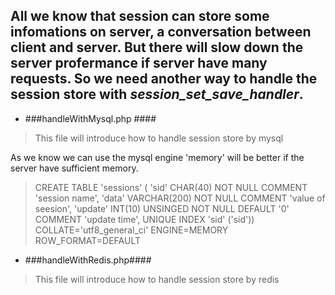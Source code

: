 All we know that session can store some infomations on server, a conversation between client and server.
But there will slow down the server profermance if server have many requests. So we need another way to
handle the session store  with *session_set_save_handler*.
------------------------------------------------------------------------------------------------------------------------------------------------------------
* ###handleWithMysql.php ####
>This file will introduce how to handle session store by mysql

As we know we can use the mysql engine 'memory' will be better if the server have sufficient memory.
>    CREATE TABLE 'sessions' (
>    'sid' CHAR(40) NOT NULL COMMENT 'session name',
>    'data' VARCHAR(200) NOT NULL COMMENT 'value of seesion',
>    'update' INT(10) UNSINGED NOT NULL DEFAULT '0' COMMENT 'update time',
>    UNIQUE INDEX 'sid' ('sid'))
>    COLLATE='utf8_general_ci'
>    ENGINE=MEMORY
>    ROW_FORMAT=DEFAULT

* ###handleWithRedis.php####
>This file will introduce how to handle session store by redis
